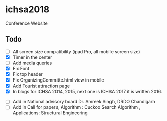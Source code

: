 # ichsa2018
Conference Website

## Todo

- [ ] All screen size compatibility (ipad Pro, all mobile screen size)
- [x] Timer in the center
- [ ] Add media queries
- [x] Fix Font
- [x] Fix top header
- [x] Fix OrganizingCommitte.html view in mobile
- [x] Add Tourist attraction page
- [x] In blogs for ICHSA 2014, 2015, next one is ICHSA 2017 it is written 2016.
<!-- Reference: http://socpros16.scrs.in/ -->
- [ ] Add in National advisory board 
        Dr. Amreek Singh, DRDO Chandigarh 
- [ ] Add in Call for papers, 
        Algorithm : Cuckoo Search Algorithm ,
        Applications: Structural Engineering
